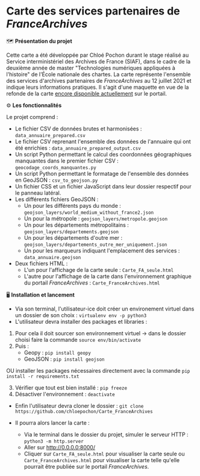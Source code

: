 # Carte des services partenaires de _FranceArchives_

  :world_map: **Présentation du projet**

Cette carte a été développée par Chloé Pochon durant le stage réalisé au Service interministériel des Archives de France (SIAF), dans le cadre de la deuxième année de master "Technologies numériques appliquées à l'histoire" de l'École nationale des chartes.
La carte représente l'ensemble des services d'archives partenaires de _FranceArchives_ au 12 juillet 2021 et indique leurs informations pratiques. Il s'agit d'une maquette en vue de la refonde de la carte [encore disponible actuellement](https://francearchives.fr/fr/annuaire/departements) sur le portail.


 
:gear: **Les fonctionnalités**

Le projet comprend :
* Le fichier CSV de données brutes et harmonisées : `data_annuaire_prepared.csv`
* Le fichier CSV reprenant l'ensemble des données de l'annuaire qui ont été enrichies : `data_annuaire_prepared_output.csv`
* Un script Python permettant le calcul des coordonnées géographiques manquantes dans le premier fichier CSV : `geocodage_coords_manquantes.py`
* Un script Python permettant le formatage de l'ensemble des données en GeoJSON : `csv_to_geojson.py`
* Un fichier CSS et un fichier JavaScript dans leur dossier respectif pour le panneau latéral.
* Les différents fichiers GeoJSON :
  - Un pour les différents pays du monde : `geojson_layers/world_medium_without_france2.json`
  - Un pour la métropole : `geojson_layers/metropole.geojson`
  - Un pour les départements métropolitains : `geojson_layers/departements.geojson`
  - Un pour les départements d'outre mer : `geojson_layers/departements_outre_mer_uniquement.json`
  - Un pour les marqueurs indiquant l'emplacement des services : `data_annuaire.geojson`
* Deux fichiers HTML :
  - L'un pour l'affichage de la carte seule : `Carte_FA_seule.html`
  - L'autre pour l'affichage de la carte dans l'environnement graphique du portail _FranceArchives_ : `Carte_FranceArchives.html`


  
:desktop_computer: **Installation et lancement**
 
 * Via son terminal, l'utilisateur-ice doit créer un environement virtuel dans un dossier de son choix : `virtualenv env -p python3`
 * L'utilisateur devra installer des packages et libraries : 
  1. Pour cela il doit sourcer son environnement virtuel 
    -> dans le dossier choisi faire la commande `source env/bin/activate` 
  2.  Puis : 
       - Geopy : `pip install geopy`
       - GeoJSON : `pip install geojson`
       
  OU installer les packages nécessaires directement avec la commande `pip install -r requirements.txt`
  
  3. Vérifier que tout est bien installé : `pip freeze`
  4. Désactiver l'environnement : `deactivate`
 
 * Enfin l'utilisateur devra cloner le dossier : `git clone https://github.com/chloepochon/Carte_FranceArchives`
 
 * Il pourra alors lancer la carte : 
    - Via le terminal dans le dossier du projet, simuler le serveur HTTP : `python3 -m http.server`
    - Aller sur http://0.0.0.0:8000/ 
    - Cliquer sur `Carte_FA_seule.html` pour visualiser la carte seule ou `Carte_FranceArchives.html` pour visualiser la carte telle qu'elle pourrait être publiée sur le portail _FranceArchives_.
  
